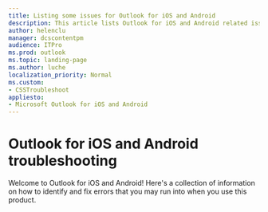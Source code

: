 ```yaml
---
title: Listing some issues for Outlook for iOS and Android
description: This article lists Outlook for iOS and Android related issues.
author: helenclu
manager: dcscontentpm
audience: ITPro
ms.prod: outlook
ms.topic: landing-page
ms.author: luche
localization_priority: Normal
ms.custom:
- CSSTroubleshoot
appliesto:
- Microsoft Outlook for iOS and Android
---
```


# Outlook for iOS and Android troubleshooting

Welcome to Outlook for iOS and Android! Here's a collection of information on how to identify and fix errors that you may run into when you use this product.
